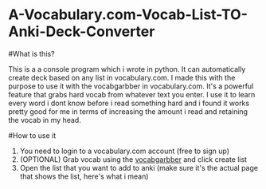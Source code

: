 # A-Vocabulary.com-Vocab-List-TO-Anki-Deck-Converter

#What is this?

This is a a console program which i wrote in python. It can automatically create deck based on any list in vocabulary.com. I made this with the purpose to use it with the vocabgarbber in vocabulary.com. It's a powerful feature that grabs hard vocab from whatever text you enter. I use it to learn every word i dont know before i read something hard and i found it works pretty good for me in terms of increasing the amount i read and retaining the vocab in my head.

#How to use it

1. You need to login to a vocabulary.com account (free to sign up)
2. (OPTIONAL) Grab vocab using the <a href="https://www.vocabulary.com/lists/vocabgrabber">vocabgarbber</a> and click create list
3. Open the list that you want to add to anki (make sure it's the actual page that shows the list, here's what i mean)
